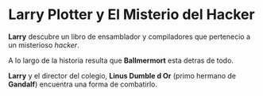# Larry Plotter y El Misterio del Hacker

**Larry** descubre un libro de ensamblador y compiladores que pertenecio a un
misterioso *hacker*. 

A lo largo de la historia resulta que **Ballmermort** esta detras de todo.

**Larry** y el director del colegio, **Linus Dumble d Or** 
(primo hermano de **Gandalf**) encuentra una forma de combatirlo.

